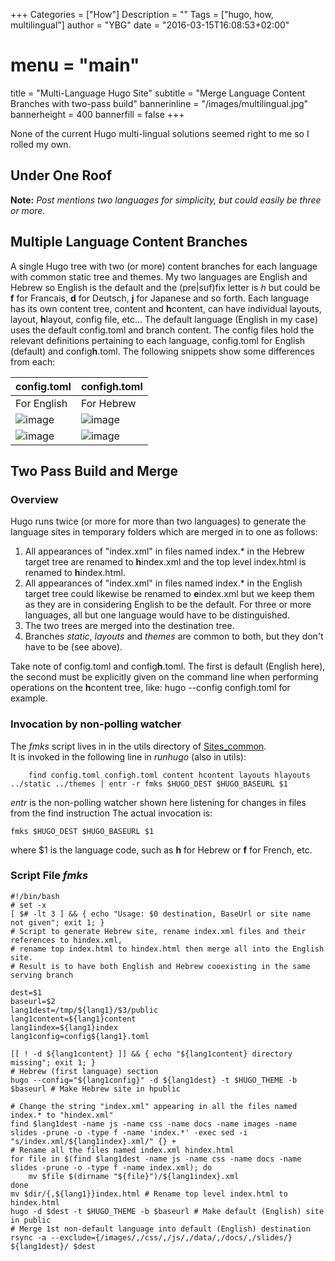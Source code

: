 +++
Categories = ["How"]
Description = ""
Tags = ["hugo, how, multilingual"]
author = "YBG"
date = "2016-03-15T16:08:53+02:00"
# menu = "main"
title = "Multi-Language Hugo Site"
subtitle = "Merge Language Content Branches with two-pass build"
bannerinline = "/images/multilingual.jpg"
bannerheight = 400
bannerfill = false
+++

None of the current Hugo multi-lingual solutions seemed right to me so I rolled my own.

## Under One Roof ##

**Note:** *Post mentions two languages for simplicity, but could easily be three or more.*

## Multiple Language Content Branches ##
A single Hugo tree with two (or more) content branches for each language with common static tree and themes.
My two languages are English and Hebrew so English is the default and the (pre|suf)fix letter is *h*  but could be **f** for Francais, **d** for Deutsch, **j** for Japanese and so forth. Each language has its own content tree, content and **h**content, can have individual layouts, layout, **h**layout, config file, etc... The default language (English in my case) uses the default config.toml and branch content. The config files hold the relevant definitions pertaining to each language, config.toml for English (default) and config**h**.toml. The following snippets show some differences from each:  

config.toml | config**h**.toml  
 :------	|:------	|  
For English  | For Hebrew
![image](/images/config_toml.png) | ![image](/images/configh_toml.png) 
![image](/images/EnglishMenu.png) | ![image](/images/HebrewMenu.png) 


## Two Pass Build and Merge ##
### Overview ###
Hugo runs twice (or more for more than two languages) to generate the language sites in temporary folders which are merged in to one as follows:

1. All appearances of "index.xml" in files named index.* in the Hebrew target tree are renamed to **h**index.xml and the top level index.html is renamed to **h**index.html.
2. All appearances of "index.xml" in files named index.* in the English target tree could likewise be renamed to **e**index.xml but we keep them as they are in considering English to be the default. For three or more languages, all but one language would have to be distinguished.
3. The two trees are merged into the destination tree.
4. Branches *static*, *layouts* and *themes* are common to both, but they don't have to be (see above).

Take note of config.toml and config**h**.toml. The first is default (English here), the second must be explicitly given on the command line when performing operations on the **h**content tree, like: hugo --config configh.toml for example.

### Invocation by non-polling watcher ###
The *fmks* script lives in in the utils directory of [Sites_common](https://github.com/yitzhakbg/Sites_common).  
It is invoked in the following line in *runhugo* (also in utils):
```
    find config.toml configh.toml content hcontent layouts hlayouts ../static ../themes | entr -r fmks $HUGO_DEST $HUGO_BASEURL $1
```
*entr* is the non-polling watcher shown here listening for changes in files from the find instruction
The actual invocation is:  
```
fmks $HUGO_DEST $HUGO_BASEURL $1
```  
where $1 is the language code, such as **h** for Hebrew or **f** for French, etc.  

### Script File *fmks* ###
```
#!/bin/bash
# set -x
[ $# -lt 3 ] && { echo "Usage: $0 destination, BaseUrl or site name not given"; exit 1; }
# Script to generate Hebrew site, rename index.xml files and their references to hindex.xml,
# rename top index.html to hindex.html then merge all into the English site.
# Result is to have both English and Hebrew cooexisting in the same serving branch

dest=$1
baseurl=$2
lang1dest=/tmp/${lang1}/$3/public
lang1content=${lang1}content
lang1index=${lang1}index
lang1config=config${lang1}.toml

[[ ! -d ${lang1content} ]] && { echo "${lang1content} directory missing"; exit 1; }
# Hebrew (first language) section
hugo --config="${lang1config}" -d ${lang1dest} -t $HUGO_THEME -b $baseurl # Make Hebrew site in hpublic

# Change the string "index.xml" appearing in all the files named index.* to "hindex.xml"
find $lang1dest -name js -name css -name docs -name images -name slides -prune -o -type f -name 'index.*' -exec sed -i "s/index.xml/${lang1index}.xml/" {} +
# Rename all the files named index.xml hindex.html
for file in $(find $lang1dest -name js -name css -name docs -name slides -prune -o -type f -name index.xml); do
    mv $file $(dirname "${file}")/${lang1index}.xml
done
mv $dir/{,${lang1}}index.html # Rename top level index.html to hindex.html
hugo -d $dest -t $HUGO_THEME -b $baseurl # Make default (English) site in public
# Merge 1st non-default language into default (English) destination
rsync -a --exclude={/images/,/css/,/js/,/data/,/docs/,/slides/} ${lang1dest}/ $dest
```
